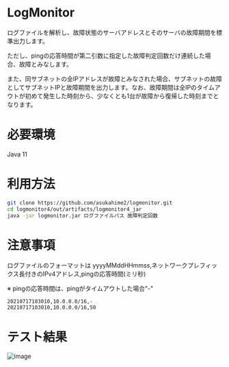 # LogMonitor
ログファイルを解析し、故障状態のサーバアドレスとそのサーバの故障期間を標準出力します。

ただし、pingの応答時間が第二引数に指定した故障判定回数だけ連続した場合、故障とみなします。

また、同サブネットの全IPアドレスが故障とみなされた場合、サブネットの故障としてサブネットIPと故障期間を出力します。なお、故障期間は全IPのタイムアウトが初めて発生した時刻から、少なくとも1台が故障から復帰した時刻までとなります。

# 必要環境
Java 11

# 利用方法

```bash
git clone https://github.com/asukahime2/logmonitor.git
cd logmonitor4/out/artifacts/logmonitor4_jar
java -jar logmonitor.jar ログファイルパス 故障判定回数
```

# 注意事項
ログファイルのフォーマットは
yyyyMMddHHmmss,ネットワークプレフィックス長付きのIPv4アドレス,pingの応答時間(ミリ秒)

※ pingの応答時間は、pingがタイムアウトした場合"-"

```
20210717103010,10.0.0.0/16,-
20210717103010,10.0.0.0/16,50
```

# テスト結果
![image](https://user-images.githubusercontent.com/87558811/126059288-2818f760-b832-449b-a174-27215ca702bf.png)
